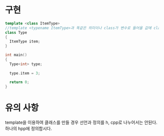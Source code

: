 # 구현

```c++
template <class ItemType>
//template <typename ItemType>과 똑같은 의미이나 class가 변수로 들어올 값에 class형태까지 포함한다는 뜻이다.
class Type
{
  ItemType item;
}

int main()
{
  Type<int> type;
  
  type.item = 3;
  
  return 0;
}
```



# 유의 사항
template을 이용하여 클래스를 만들 경우 선언과 정의를 h, cpp로 나누어서는 안된다.
하나의 hpp에 정의합시다.
